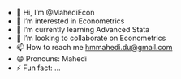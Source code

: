 - 👋 Hi, I’m @MahediEcon
- 👀 I’m interested in Econometrics
- 🌱 I’m currently learning Advanced Stata
- 💞️ I’m looking to collaborate on Econometrics
- 📫 How to reach me hmmahedi.du@gmail.com
- 😄 Pronouns: Mahedi
- ⚡ Fun fact: ...

<!---
MahediEcon/MahediEcon is a ✨ special ✨ repository because its `README.md` (this file) appears on your GitHub profile.
You can click the Preview link to take a look at your changes.
--->
